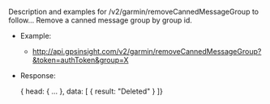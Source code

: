 Description and examples for /v2/garmin/removeCannedMessageGroup to follow...
Remove a canned message group by group id.
  * Example: 
    * http://api.gpsinsight.com/v2/garmin/removeCannedMessageGroup?&token=authToken&group=X
  * Response:

    {
    head: { ... },
    data: [
    {   result: "Deleted"
    }
    ]}
